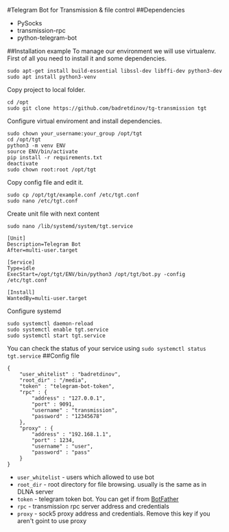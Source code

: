 #Telegram Bot for Transmission & file control
##Dependencies
* PySocks
* transmission-rpc
* python-telegram-bot

##Installation example
To manage our environment we will use virtualenv. First of all you need to install it and some dependencies.

```
sudo apt-get install build-essential libssl-dev libffi-dev python3-dev
sudo apt install python3-venv
```
Copy project to local folder.

```
cd /opt
sudo git clone https://github.com/badretdinov/tg-transmission tgt
```

Configure virtual enviroment and install dependencies.

```
sudo chown your_username:your_group /opt/tgt
cd /opt/tgt
python3 -m venv ENV
source ENV/bin/activate
pip install -r requirements.txt
deactivate
sudo chown root:root /opt/tgt
```
Copy config file and edit it.

```
sudo cp /opt/tgt/example.conf /etc/tgt.conf
sudo nano /etc/tgt.conf
```
Create unit file with next content

```
sudo nano /lib/systemd/system/tgt.service
```
```
[Unit]
Description=Telegram Bot
After=multi-user.target

[Service]
Type=idle
ExecStart=/opt/tgt/ENV/bin/python3 /opt/tgt/bot.py -config /etc/tgt.conf

[Install]
WantedBy=multi-user.target
```
Configure systemd

```
sudo systemctl daemon-reload
sudo systemctl enable tgt.service
sudo systemctl start tgt.service
```
You can check the status of your service using `sudo systemctl status tgt.service`
##Config file
```
{
	"user_whitelist" : "badretdinov",
	"root_dir" : "/media",
	"token" : "telegram-bot-token",
	"rpc" : {
		"address" : "127.0.0.1",
		"port" : 9091,
		"username" : "transmission",
		"password" : "12345678"
	},
	"proxy" : {
		"address" : "192.168.1.1",
		"port" : 1234,
		"username" : "user",
		"password" : "pass"
	}
}
```
* `user_whitelist` - users which allowed to use bot
* `root_dir` - root directory for file browsing. usually is the same as in DLNA server
* `token` - telegram token bot. You can get if from [BotFather](https://telegram.me/botfather)
* `rpc` - transmission rpc server address and credentials
* `proxy` - sock5 proxy address and credentials. Remove this key if you aren't goint to use proxy
